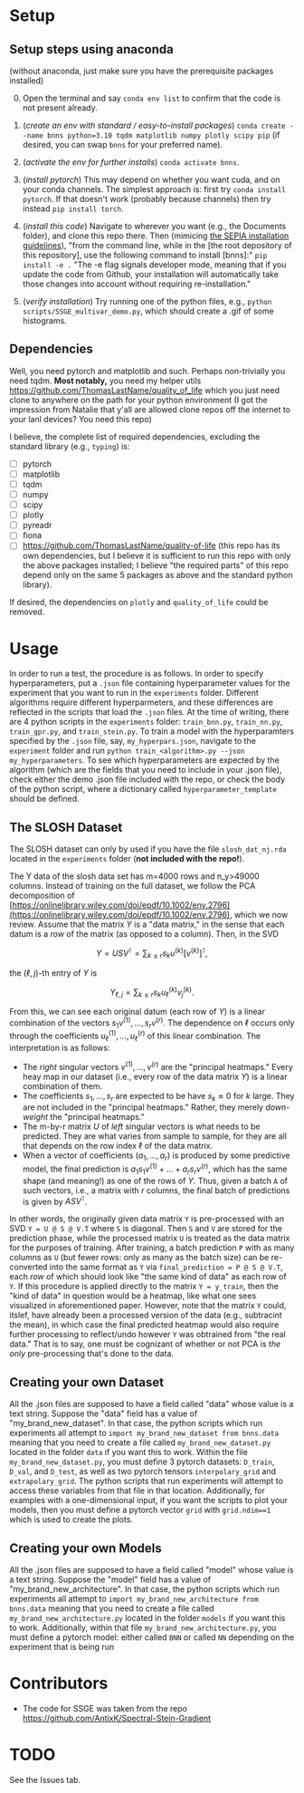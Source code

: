 # Setup

## Setup steps using anaconda

(without anaconda, just make sure you have the prerequisite packages installed)

0. Open the terminal and say `conda env list` to confirm that the code is not present already.

1. (_create an env with standard / easy-to-install packages_) `conda create --name bnns python=3.10 tqdm matplotlib numpy plotly scipy pip` (if desired, you can swap `bnns` for your preferred name).

2. (_activate the env for further installs_) `conda activate bnns`.

3. (_install pytorch_) This may depend on whether you want cuda, and on your conda channels. The simplest approach is: first try `conda install pytorch`. If that doesn't work (probably because channels) then try instead `pip install torch`.

4. (_install this code_) Navigate to wherever you want (e.g., the Documents folder), and clone this repo there. Then (mimicing [the SEPIA installation guidelines](https://sepia-lanl.readthedocs.io/en/latest/#installation)), "from the command line, while in the [the root depository of this repository], use the following command to install [bnns]:" `pip install -e .` "The -e flag signals developer mode, meaning that if you update the code from Github, your installation will automatically take those changes into account without requiring re-installation."

5. (_verify installation_) Try running one of the python files, e.g., `python scripts/SSGE_multivar_demo.py`, which should create a .gif of some histograms.


## Dependencies

Well, you need pytorch and matplotlib and such.
Perhaps non-trivially you need tqdm.
**Most notably,** you need my helper utils https://github.com/ThomasLastName/quality_of_life which you just need clone to anywhere on the path for your python environment (I got the impression from Natalie that y'all are allowed clone repos off the internet to your lanl devices? You need this repo)

I believe, the complete list of required dependencies, excluding the standard library (e.g., `typing`) is:
- [ ] pytorch
- [ ] matplotlib
- [ ] tqdm
- [ ] numpy
- [ ] scipy
- [ ] plotly
- [ ] pyreadr
- [ ] fiona
- [ ] https://github.com/ThomasLastName/quality-of-life (this repo has its own dependencies, but I believe it is sufficient to run this repo with only the above packages installed; I believe "the required parts" of this repo depend only on the same 5 packages as above and the standard python library).

If desired, the dependencies on `plotly` and `quality_of_life` could be removed.

# Usage

In order to run a test, the procedure is as follows. In order to specify hyperparameters, put a `.json` file containing hyperparameter values for the experiment that you want to run in the `experiments` folder.
Different algorithms require different hyperparmeters, and these differences are reflected in the scripts that load the `.json` files.
At the time of writing, there are 4 python scripts in the `experiments` folder: `train_bnn.py`, `train_nn.py`, `train_gpr.py`, and `train_stein.py`. To train a model with the hyperparamters specified by the `.json` file, say, `my_hyperpars.json`, navigate to the `experiment` folder and run `python train_<algorithm>.py --json my_hyperparameters`.
To see which hyperparameters are expected by the algorithm (which are the fields that you need to include in your .json file), check either the demo .json file included with the repo, or check the body of the python script, where a dictionary called `hyperparameter_template` should be defined.

## The SLOSH Dataset

The SLOSH dataset can only by used if you have the file `slosh_dat_nj.rda` located in the `experiments` folder (**not included with the repo!**).

The Y data of the slosh data set has m=4000 rows and n_y>49000 columns. Instead of training on the full dataset, we follow the PCA decomposition of [https://onlinelibrary.wiley.com/doi/epdf/10.1002/env.2796](https://onlinelibrary.wiley.com/doi/epdf/10.1002/env.2796), which we now review.
Assume that the matrix $`Y`$ is a "data matrix," in the sense that each datum is a *row* of the matrix (as opposed to a column).
Then, in the SVD

```math
    Y = USV^\intercal = \sum_{k \leq r} s_k u^{(k)} \big[v^{(k)}\big]^\intercal,
````

the $`(\ell,j)`$-th entry of $`Y`$ is

```math
    Y_{\ell,j} = \sum_{k \leq r} s_k u_\ell^{(k)} v_j^{(k)}.
````

From this, we can see each original datum (each row of $`Y`$) is a linear combination of the vectors $`s_1v^{(1)}, \ldots, s_rv^{(r)}`$.
The dependence on $\ell$ occurs only through the coefficients $`u_\ell^{(1)}, \ldots, u_\ell^{(r)}`$ of this linear combination.
The interpretation is as follows:
 - The *right* singular vectors $`v^{(1)}, \ldots, v^{(r)}`$ are the "principal heatmaps." Every heay map in our dataset (i.e., every row of the data matrix $`Y`$) is a linear combination of them.
 - The coefficients $`s_1,\ldots,s_r`$ are expected to be have $`s_k \approx 0`$ for $`k`$ large. They are not included in the "principal heatmaps." Rather, they merely *down-weight* the "principal heatmaps." 
 - The m-by-r matrix $`U`$ of *left* singular vectors is what needs to be predicted. They are what varies from sample to sample, for they are all that depends on the row index $`\ell`$ of the data matrix.
 - When a vector of coefficients $`(a_1,\ldots,a_r)`$ is produced by some predictive model, the final prediction is $`a_1 s_1 v^{(1)} + ... + a_r s_r v^{(r)}`$, which has the same shape (and meaning!) as one of the rows of $Y$. Thus, given a batch `A` of such vectors, i.e., a matrix with $`r`$ columns, the final batch of predictions is given by $`A S V^\intercal`$.

In other words, the originally given data matrix `Y` is pre-processed with an SVD `Y = U @ S @ V.T` where `S` is diagonal. Then `S` and `V` are stored for the prediction phase, while the processed matrix `U` is treated as the data matrix for the purposes of training.
After training, a batch prediction `P` with as many columns as `U` (but fewer rows: only as many as the batch size) can be re-converted into the same format as `Y` via `final_prediction = P @ S @ V.T`, each *row* of which should look like "the same kind of data" as each row of `Y`.
If this procedure is applied directly to the matrix `Y = y_train`, then the "kind of data" in question would be a heatmap, like what one sees visualized in aforementioned paper.
However, note that the matrix `Y` could, itslef, have already been a processed version of the data (e.g., subtracint the mean), in which case the final predicted heatmap would also require further processing to reflect/undo however `Y` was obtrained from "the real data."
That is to say, one must be cognizant of whether or not PCA is *the only* pre-processing that's done to the data.

## Creating your own Dataset

All the .json files are supposed to have a field called "data" whose value is a text string. Suppose the "data" field has a value of "my_brand_new_dataset".
In that case, the python scripts which run experiments all attempt to `import my_brand_new_dataset from bnns.data` meaning that you need to create a file called `my_brand_new_dataset.py` located in the folder `data` if you want this to work.
Within the file `my_brand_new_dataset.py`, you must define 3 pytorch datasets: `D_train`, `D_val`, and `D_test`, as well as two pytorch tensors `interpolary_grid` and `extrapolary_grid`. The python scripts that run experiments will attempt to access these variables from that file in that location.
Additionally, for examples with a one-dimensional input, if you want the scripts to plot your models, then you must define a pytorch vector `grid` with `grid.ndim==1` which is used to create the plots.

## Creating your own Models

All the .json files are supposed to have a field called "model" whose value is a text string. Suppose the "model" field has a value of "my_brand_new_architecture".
In that case, the python scripts which run experiments all attempt to `import my_brand_new_architecture from bnns.data` meaning that you need to create a file called `my_brand_new_architecture.py` located in the folder `models` if you want this to work.
Additionally, within that file `my_brand_new_architecture.py`, you must define a pytorch model: either called `BNN` or called `NN` depending on the experiment that is being run


# Contributors

 - The code for SSGE was taken from the repo https://github.com/AntixK/Spectral-Stein-Gradient



# TODO

See the Issues tab.
